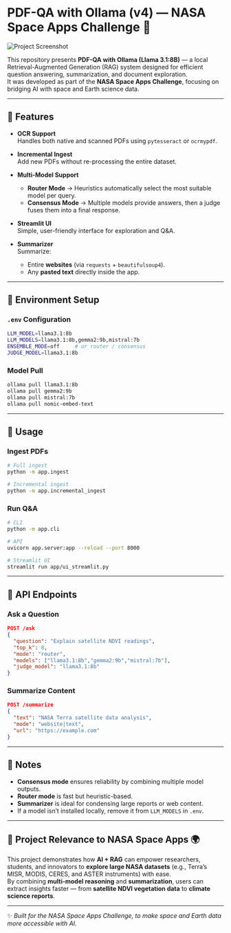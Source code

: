 # PDF-QA with Ollama (v4) — NASA Space Apps Challenge 🚀

![Project Screenshot](https://i.ibb.co.com/4Rq2t8ns/Screenshot-2025-10-03-at-3-34-16-PM.png)

This repository presents **PDF-QA with Ollama (Llama 3.1:8B)** — a local Retrieval-Augmented Generation (RAG) system designed for efficient question answering, summarization, and document exploration.  
It was developed as part of the **NASA Space Apps Challenge**, focusing on bridging AI with space and Earth science data.

---

## 🔹 Features

- **OCR Support**  
  Handles both native and scanned PDFs using `pytesseract` or `ocrmypdf`.

- **Incremental Ingest**  
  Add new PDFs without re-processing the entire dataset.

- **Multi-Model Support**  
  - **Router Mode** → Heuristics automatically select the most suitable model per query.  
  - **Consensus Mode** → Multiple models provide answers, then a judge fuses them into a final response.  

- **Streamlit UI**  
  Simple, user-friendly interface for exploration and Q&A.

- **Summarizer**  
  Summarize:
  - Entire **websites** (via `requests` + `beautifulsoup4`).
  - Any **pasted text** directly inside the app.

---

## 🔹 Environment Setup

### `.env` Configuration
```bash
LLM_MODEL=llama3.1:8b
LLM_MODELS=llama3.1:8b,gemma2:9b,mistral:7b
ENSEMBLE_MODE=off     # or router / consensus
JUDGE_MODEL=llama3.1:8b
```

### Model Pull
```bash
ollama pull llama3.1:8b
ollama pull gemma2:9b
ollama pull mistral:7b
ollama pull nomic-embed-text
```

---

## 🔹 Usage

### Ingest PDFs
```bash
# Full ingest
python -m app.ingest

# Incremental ingest
python -m app.incremental_ingest
```

### Run Q&A
```bash
# CLI
python -m app.cli

# API
uvicorn app.server:app --reload --port 8000

# Streamlit UI
streamlit run app/ui_streamlit.py
```

---

## 🔹 API Endpoints

### Ask a Question
```json
POST /ask
{
  "question": "Explain satellite NDVI readings",
  "top_k": 8,
  "mode": "router",
  "models": ["llama3.1:8b","gemma2:9b","mistral:7b"],
  "judge_model": "llama3.1:8b"
}
```

### Summarize Content
```json
POST /summarize
{
  "text": "NASA Terra satellite data analysis",
  "mode": "website|text",
  "url": "https://example.com"
}
```

---

## 🔹 Notes

- **Consensus mode** ensures reliability by combining multiple model outputs.  
- **Router mode** is fast but heuristic-based.  
- **Summarizer** is ideal for condensing large reports or web content.  
- If a model isn’t installed locally, remove it from `LLM_MODELS` in `.env`.

---

## 🔹 Project Relevance to NASA Space Apps 🌍

This project demonstrates how **AI + RAG** can empower researchers, students, and innovators to **explore large NASA datasets** (e.g., Terra’s MISR, MODIS, CERES, and ASTER instruments) with ease.  
By combining **multi-model reasoning** and **summarization**, users can extract insights faster — from **satellite NDVI vegetation data** to **climate science reports**.

---

✨ *Built for the NASA Space Apps Challenge, to make space and Earth data more accessible with AI.*  
